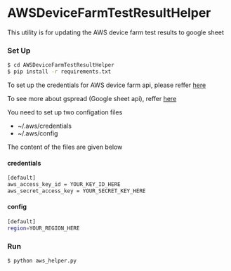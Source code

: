 # AWSDeviceFarmTestResultHelper
This utility is for updating the AWS device farm test results to google sheet


### Set Up

```sh
$ cd AWSDeviceFarmTestResultHelper
$ pip install -r requirements.txt
```

To set up the credentials for AWS device farm api, please reffer [here](https://boto3.readthedocs.io/en/latest/guide/quickstart.html)

To see more about gspread (Google sheet api), reffer [here](https://github.com/burnash/gspread)

You need to set up two configation files
 - ~/.aws/credentials
 - ~/.aws/config

The content of the files are given below

#### credentials
```sh
[default]
aws_access_key_id = YOUR_KEY_ID_HERE
aws_secret_access_key = YOUR_SECRET_KEY_HERE
```

#### config
```sh
[default]
region=YOUR_REGION_HERE
```

### Run
```sh
$ python aws_helper.py
```
